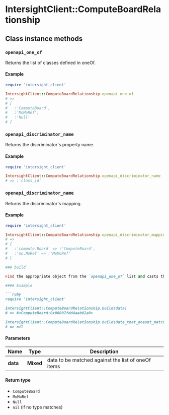 # IntersightClient::ComputeBoardRelationship

## Class instance methods

### `openapi_one_of`

Returns the list of classes defined in oneOf.

#### Example

```ruby
require 'intersight_client'

IntersightClient::ComputeBoardRelationship.openapi_one_of
# =>
# [
#   :'ComputeBoard',
#   :'MoMoRef',
#   :'Null'
# ]
```

### `openapi_discriminator_name`

Returns the discriminator's property name.

#### Example

```ruby
require 'intersight_client'

IntersightClient::ComputeBoardRelationship.openapi_discriminator_name
# => :'class_id'
```

### `openapi_discriminator_name`

Returns the discriminator's mapping.

#### Example

```ruby
require 'intersight_client'

IntersightClient::ComputeBoardRelationship.openapi_discriminator_mapping
# =>
# {
#   :'compute.Board' => :'ComputeBoard',
#   :'mo.MoRef' => :'MoMoRef'
# }

### build

Find the appropriate object from the `openapi_one_of` list and casts the data into it.

#### Example

```ruby
require 'intersight_client'

IntersightClient::ComputeBoardRelationship.build(data)
# => #<ComputeBoard:0x00007fdd4aab02a0>

IntersightClient::ComputeBoardRelationship.build(data_that_doesnt_match)
# => nil
```

#### Parameters

| Name | Type | Description |
| ---- | ---- | ----------- |
| **data** | **Mixed** | data to be matched against the list of oneOf items |

#### Return type

- `ComputeBoard`
- `MoMoRef`
- `Null`
- `nil` (if no type matches)

